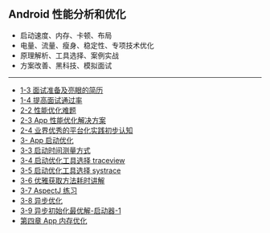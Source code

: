 ## Android 性能分析和优化

- 启动速度、内存、卡顿、布局
- 电量、流量、瘦身、稳定性、专项技术优化
- 原理解析、工具选择、案例实战
- 方案改善、黑科技、模拟面试

---

- [1-3 面试准备及亮眼的简历](./1-3.md)
- [1-4 提高面试通过率](./1.4.md)
- [2-2 性能优化难题](./2-2.md)
- [2-3 App 性能优化解决方案](./2-3.md)
- [2-4 业界优秀的平台化实践初步认知](./2-4.md)
- [3- App 启动优化](./3.md)
- [3-3 启动时间测量方式](./3-3.md)
- [3-4 启动优化工具选择 traceview](./3-4.md)
- [3-5 启动优化工具选择 systrace](./3-5.md)
- [3-6 优雅获取方法耗时讲解](./3-6.md)
- [3-7 AspectJ 练习](3-7.md)
- [3-8 异步优化](./3-8.md)
- [3-9 异步初始化最优解-启动器-1](./3-9.md)
- [第四章 App 内存优化](./chapter_4/readme.md)

